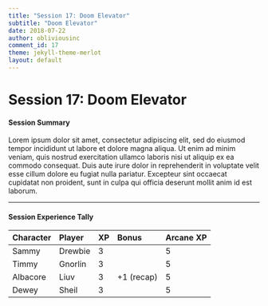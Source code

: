```yaml
---
title: "Session 17: Doom Elevator"
subtitle: "Doom Elevator"
date: 2018-07-22
author: obliviousinc
comment_id: 17
theme: jekyll-theme-merlot
layout: default
---
```


# Session 17: Doom Elevator

#### Session Summary

Lorem ipsum dolor sit amet, consectetur adipiscing elit, sed do eiusmod tempor incididunt ut labore et dolore magna aliqua. Ut enim ad minim veniam, quis nostrud exercitation ullamco laboris nisi ut aliquip ex ea commodo consequat. Duis aute irure dolor in reprehenderit in voluptate velit esse cillum dolore eu fugiat nulla pariatur. Excepteur sint occaecat cupidatat non proident, sunt in culpa qui officia deserunt mollit anim id est laborum.

* * *

#### Session Experience Tally

| Character | Player  | XP  | Bonus      | Arcane XP |
|:--------- |:------- |:--- |:---------- |:--------- |
| Sammy     | Drewbie | 3   |            | 5         |
| Timmy     | Gnorlin | 3   |            | 5         |
| Albacore  | Liuv    | 3   | +1 (recap) | 5         |
| Dewey     | Sheil   | 3   |            | 5         |